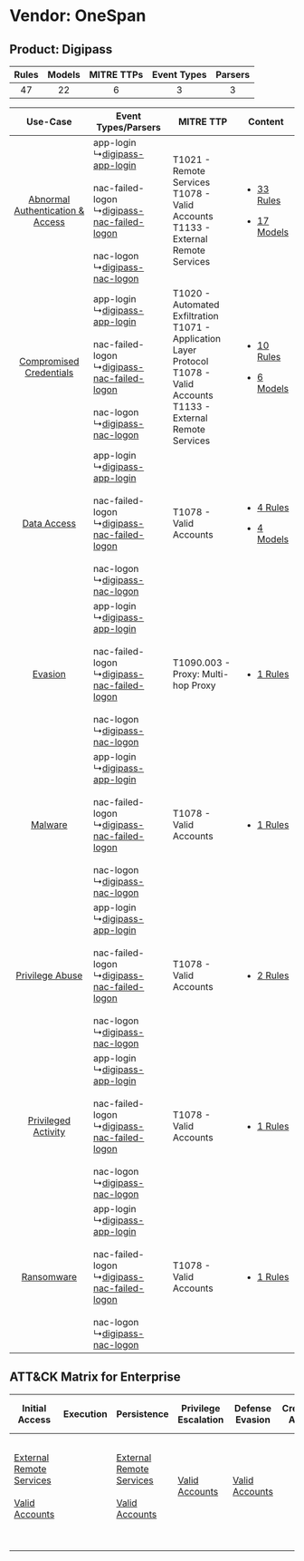 Vendor: OneSpan
===============
Product: Digipass
-----------------
| Rules | Models | MITRE TTPs | Event Types | Parsers |
|:-----:|:------:|:----------:|:-----------:|:-------:|
|  47   |   22   |     6      |      3      |    3    |

|    Use-Case    | Event Types/Parsers    | MITRE TTP    | Content    |
|:----:| ---- | ---- | ---- |
| [Abnormal Authentication & Access](../../../UseCases/uc_abnormal_authentication_&_access.md) |  app-login<br> ↳[digipass-app-login](Ps/pC_digipassapplogin.md)<br><br> nac-failed-logon<br> ↳[digipass-nac-failed-logon](Ps/pC_digipassnacfailedlogon.md)<br><br> nac-logon<br> ↳[digipass-nac-logon](Ps/pC_digipassnaclogon.md)<br> | T1021 - Remote Services<br>T1078 - Valid Accounts<br>T1133 - External Remote Services<br>    | [<ul><li>33 Rules</li></ul><ul><li>17 Models</li></ul>](RM/r_m_onespan_digipass_Abnormal_Authentication_&_Access.md) |
|          [Compromised Credentials](../../../UseCases/uc_compromised_credentials.md)          |  app-login<br> ↳[digipass-app-login](Ps/pC_digipassapplogin.md)<br><br> nac-failed-logon<br> ↳[digipass-nac-failed-logon](Ps/pC_digipassnacfailedlogon.md)<br><br> nac-logon<br> ↳[digipass-nac-logon](Ps/pC_digipassnaclogon.md)<br> | T1020 - Automated Exfiltration<br>T1071 - Application Layer Protocol<br>T1078 - Valid Accounts<br>T1133 - External Remote Services<br> | [<ul><li>10 Rules</li></ul><ul><li>6 Models</li></ul>](RM/r_m_onespan_digipass_Compromised_Credentials.md)    |
|    [Data Access](../../../UseCases/uc_data_access.md)    |  app-login<br> ↳[digipass-app-login](Ps/pC_digipassapplogin.md)<br><br> nac-failed-logon<br> ↳[digipass-nac-failed-logon](Ps/pC_digipassnacfailedlogon.md)<br><br> nac-logon<br> ↳[digipass-nac-logon](Ps/pC_digipassnaclogon.md)<br> | T1078 - Valid Accounts<br>    | [<ul><li>4 Rules</li></ul><ul><li>4 Models</li></ul>](RM/r_m_onespan_digipass_Data_Access.md)    |
|    [Evasion](../../../UseCases/uc_evasion.md)    |  app-login<br> ↳[digipass-app-login](Ps/pC_digipassapplogin.md)<br><br> nac-failed-logon<br> ↳[digipass-nac-failed-logon](Ps/pC_digipassnacfailedlogon.md)<br><br> nac-logon<br> ↳[digipass-nac-logon](Ps/pC_digipassnaclogon.md)<br> | T1090.003 - Proxy: Multi-hop Proxy<br>    | [<ul><li>1 Rules</li></ul>](RM/r_m_onespan_digipass_Evasion.md)    |
|    [Malware](../../../UseCases/uc_malware.md)    |  app-login<br> ↳[digipass-app-login](Ps/pC_digipassapplogin.md)<br><br> nac-failed-logon<br> ↳[digipass-nac-failed-logon](Ps/pC_digipassnacfailedlogon.md)<br><br> nac-logon<br> ↳[digipass-nac-logon](Ps/pC_digipassnaclogon.md)<br> | T1078 - Valid Accounts<br>    | [<ul><li>1 Rules</li></ul>](RM/r_m_onespan_digipass_Malware.md)    |
|    [Privilege Abuse](../../../UseCases/uc_privilege_abuse.md)    |  app-login<br> ↳[digipass-app-login](Ps/pC_digipassapplogin.md)<br><br> nac-failed-logon<br> ↳[digipass-nac-failed-logon](Ps/pC_digipassnacfailedlogon.md)<br><br> nac-logon<br> ↳[digipass-nac-logon](Ps/pC_digipassnaclogon.md)<br> | T1078 - Valid Accounts<br>    | [<ul><li>2 Rules</li></ul>](RM/r_m_onespan_digipass_Privilege_Abuse.md)    |
|    [Privileged Activity](../../../UseCases/uc_privileged_activity.md)    |  app-login<br> ↳[digipass-app-login](Ps/pC_digipassapplogin.md)<br><br> nac-failed-logon<br> ↳[digipass-nac-failed-logon](Ps/pC_digipassnacfailedlogon.md)<br><br> nac-logon<br> ↳[digipass-nac-logon](Ps/pC_digipassnaclogon.md)<br> | T1078 - Valid Accounts<br>    | [<ul><li>1 Rules</li></ul>](RM/r_m_onespan_digipass_Privileged_Activity.md)    |
|    [Ransomware](../../../UseCases/uc_ransomware.md)    |  app-login<br> ↳[digipass-app-login](Ps/pC_digipassapplogin.md)<br><br> nac-failed-logon<br> ↳[digipass-nac-failed-logon](Ps/pC_digipassnacfailedlogon.md)<br><br> nac-logon<br> ↳[digipass-nac-logon](Ps/pC_digipassnaclogon.md)<br> | T1078 - Valid Accounts<br>    | [<ul><li>1 Rules</li></ul>](RM/r_m_onespan_digipass_Ransomware.md)    |

ATT&CK Matrix for Enterprise
----------------------------
| Initial Access                                                                                                                                   | Execution | Persistence                                                                                                                                      | Privilege Escalation                                                | Defense Evasion                                                     | Credential Access | Discovery | Lateral Movement                                                     | Collection | Command and Control                                                                                                                                                                                                      | Exfiltration                                                                | Impact |
| ------------------------------------------------------------------------------------------------------------------------------------------------ | --------- | ------------------------------------------------------------------------------------------------------------------------------------------------ | ------------------------------------------------------------------- | ------------------------------------------------------------------- | ----------------- | --------- | -------------------------------------------------------------------- | ---------- | ------------------------------------------------------------------------------------------------------------------------------------------------------------------------------------------------------------------------ | --------------------------------------------------------------------------- | ------ |
| [External Remote Services](https://attack.mitre.org/techniques/T1133)<br><br>[Valid Accounts](https://attack.mitre.org/techniques/T1078)<br><br> |           | [External Remote Services](https://attack.mitre.org/techniques/T1133)<br><br>[Valid Accounts](https://attack.mitre.org/techniques/T1078)<br><br> | [Valid Accounts](https://attack.mitre.org/techniques/T1078)<br><br> | [Valid Accounts](https://attack.mitre.org/techniques/T1078)<br><br> |                   |           | [Remote Services](https://attack.mitre.org/techniques/T1021)<br><br> |            | [Proxy: Multi-hop Proxy](https://attack.mitre.org/techniques/T1090/003)<br><br>[Application Layer Protocol](https://attack.mitre.org/techniques/T1071)<br><br>[Proxy](https://attack.mitre.org/techniques/T1090)<br><br> | [Automated Exfiltration](https://attack.mitre.org/techniques/T1020)<br><br> |        |